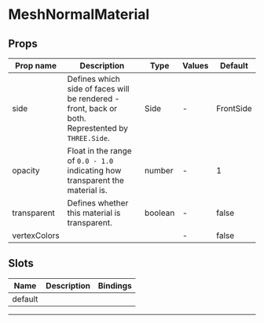 # MeshNormalMaterial

## Props

| Prop name    | Description                                                                                       | Type    | Values | Default   |
| ------------ | ------------------------------------------------------------------------------------------------- | ------- | ------ | --------- |
| side         | Defines which side of faces will be rendered - front, back or both. Represtented by `THREE.Side`. | Side    | -      | FrontSide |
| opacity      | Float in the range of `0.0 - 1.0` indicating how transparent the material is.                     | number  | -      | 1         |
| transparent  | Defines whether this material is transparent.                                                     | boolean | -      | false     |
| vertexColors |                                                                                                   |         | -      | false     |

## Slots

| Name    | Description | Bindings |
| ------- | ----------- | -------- |
| default |             |          |

---
